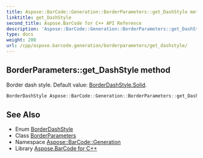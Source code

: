 ```yaml
---
title: Aspose::BarCode::Generation::BorderParameters::get_DashStyle method
linktitle: get_DashStyle
second_title: Aspose.BarCode for C++ API Reference
description: 'Aspose::BarCode::Generation::BorderParameters::get_DashStyle method. Border dash style. Default value: BorderDashStyle.Solid in C++.'
type: docs
weight: 200
url: /cpp/aspose.barcode.generation/borderparameters/get_dashstyle/
---
```

## BorderParameters::get_DashStyle method


Border dash style. Default value: [BorderDashStyle.Solid](../../borderdashstyle/).

```cpp
BorderDashStyle Aspose::BarCode::Generation::BorderParameters::get_DashStyle() const
```

## See Also

* Enum [BorderDashStyle](../../borderdashstyle/)
* Class [BorderParameters](../)
* Namespace [Aspose::BarCode::Generation](../../)
* Library [Aspose.BarCode for C++](../../../)
